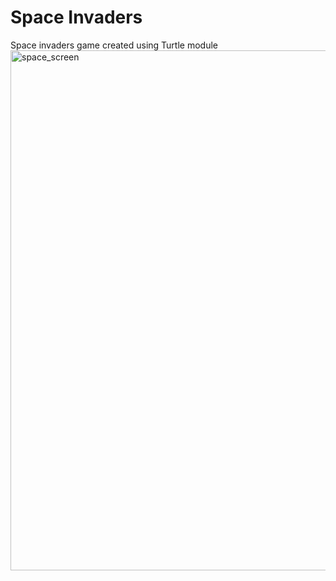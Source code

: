# Space Invaders
Space invaders game created using Turtle module
<img width="832" alt="space_screen" src="https://user-images.githubusercontent.com/102183484/183107098-021720b5-21ea-436a-8190-251a898536a2.png">
